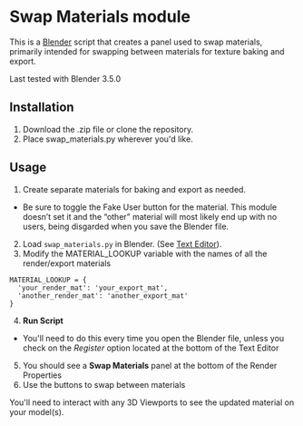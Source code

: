 # Swap Materials module

This is a [Blender](https://www.blender.org/) script that creates a panel used to swap materials, primarily intended for swapping between materials for texture baking and export.

Last tested with Blender 3.5.0

## Installation

1. Download the .zip file or clone the repository.
2. Place swap_materials.py wherever you'd like.

## Usage

1. Create separate materials for baking and export as needed.
  * Be sure to toggle the Fake User button for the material. This module doesn’t set it and the “other” material will most likely end up with no users, being disgarded when you save the Blender file.
2. Load `swap_materials.py` in Blender. (See [Text Editor](https://docs.blender.org/manual/en/dev/editors/text_editor.html)).
3. Modify the MATERIAL_LOOKUP variable with the names of all the render/export materials
```
MATERIAL_LOOKUP = {
  'your_render_mat': 'your_export_mat',
  'another_render_mat': 'another_export_mat'
}
```
4. **Run Script**
  * You'll need to do this every time you open the Blender file, unless you check on the *Register* option located at the bottom of the Text Editor
5. You should see a **Swap Materials** panel at the bottom of the Render Properties
6. Use the buttons to swap between materials

You'll need to interact with any 3D Viewports to see the updated material on your model(s).

